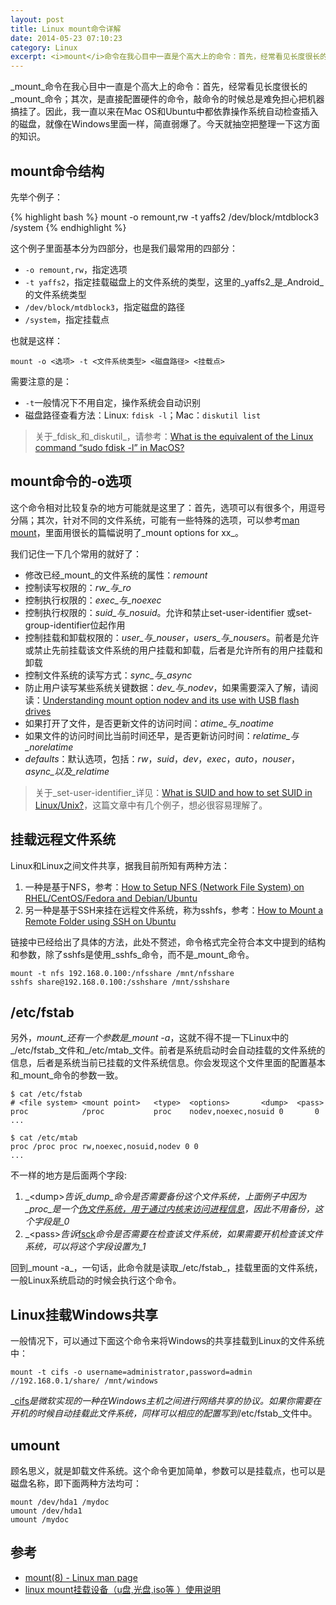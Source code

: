 ```yaml
---
layout: post
title: Linux mount命令详解
date: 2014-05-23 07:10:23
category: Linux
excerpt: <i>mount</i>命令在我心目中一直是个高大上的命令：首先，经常看见长度很长的<i>mount</i>命令；其次，<i>mount</i>是直接配置硬件的命令，敲命令的时候总是难免担心把机器搞挂了。因此，我一直以来在Mac OS和Ubuntu中都依靠操作系统自动检查插入的磁盘，就像在Windows里面一样，简直弱爆了。今天就抽空把整理一下这方面的知识。
---
```


_mount_命令在我心目中一直是个高大上的命令：首先，经常看见长度很长的_mount_命令；其次，是直接配置硬件的命令，敲命令的时候总是难免担心把机器搞挂了。因此，我一直以来在Mac OS和Ubuntu中都依靠操作系统自动检查插入的磁盘，就像在Windows里面一样，简直弱爆了。今天就抽空把整理一下这方面的知识。

## mount命令结构

先举个例子：

{% highlight bash %}
mount -o remount,rw -t yaffs2 /dev/block/mtdblock3 /system
{% endhighlight %}

这个例子里面基本分为四部分，也是我们最常用的四部分：

* `-o remount,rw`，指定选项
* `-t yaffs2`，指定挂载磁盘上的文件系统的类型，这里的_yaffs2_是_Android_的文件系统类型
* `/dev/block/mtdblock3`，指定磁盘的路径
* `/system`，指定挂载点

也就是这样：

	mount -o <选项> -t <文件系统类型> <磁盘路径> <挂载点>

需要注意的是：

* `-t`一般情况下不用自定，操作系统会自动识别
* 磁盘路径查看方法：Linux: `fdisk -l`；Mac：`diskutil list`

> 关于_fdisk_和_diskutil_，请参考：[What is the equivalent of the Linux command “sudo fdisk -l” in MacOS?][1]

## mount命令的-o选项

这个命令相对比较复杂的地方可能就是这里了：首先，选项可以有很多个，用逗号分隔；其次，针对不同的文件系统，可能有一些特殊的选项，可以参考[man mount][2]，里面用很长的篇幅说明了_mount options for xx_。

我们记住一下几个常用的就好了：

* 修改已经_mount_的文件系统的属性：_remount_
* 控制读写权限的：_rw_与_ro_
* 控制执行权限的：_exec_与_noexec_
* 控制执行权限的：_suid_与_nosuid_。允许和禁止set-user-identifier 或set-group-identifier位起作用
* 控制挂载和卸载权限的：_user_与_nouser_，_users_与_nousers_。前者是允许或禁止先前挂载该文件系统的用户挂载和卸载，后者是允许所有的用户挂载和卸载
* 控制文件系统的读写方式：_sync_与_async_
* 防止用户读写某些系统关键数据：_dev_与_nodev_，如果需要深入了解，请阅读：[Understanding mount option nodev and its use with USB flash drives][4]
* 如果打开了文件，是否更新文件的访问时间：_atime_与_noatime_
* 如果文件的访问时间比当前时间还早，是否更新访问时间：_relatime_与_norelatime_
* _defaults_：默认选项，包括：_rw_，_suid_，_dev_，_exec_，_auto_，_nouser_，_async_以及_relatime_

> 关于_set-user-identifier_详见：[What is SUID and how to set SUID in Linux/Unix?][3]，这篇文章中有几个例子，想必很容易理解了。

## 挂载远程文件系统

Linux和Linux之间文件共享，据我目前所知有两种方法：

1. 一种是基于NFS，参考：[How to Setup NFS (Network File System) on RHEL/CentOS/Fedora and Debian/Ubuntu][5]
2. 另一种是基于SSH来挂在远程文件系统，称为sshfs，参考：[How to Mount a Remote Folder using SSH on Ubuntu][6]

链接中已经给出了具体的方法，此处不赘述，命令格式完全符合本文中提到的结构和参数，除了sshfs是使用_sshfs_命令，而不是_mount_命令。

    mount -t nfs 192.168.0.100:/nfsshare /mnt/nfsshare
    sshfs share@192.168.0.100:/sshshare /mnt/sshshare

## /etc/fstab

另外，_mount_还有一个参数是_mount -a_，这就不得不提一下Linux中的_/etc/fstab_文件和_/etc/mtab_文件。前者是系统启动时会自动挂载的文件系统的信息，后者是系统当前已挂载的文件系统信息。你会发现这个文件里面的配置基本和_mount_命令的参数一致。

	$ cat /etc/fstab
	# <file system> <mount point>   <type>  <options>       <dump>  <pass>
	proc            /proc           proc    nodev,noexec,nosuid 0       0
	...

	$ cat /etc/mtab
	proc /proc proc rw,noexec,nosuid,nodev 0 0
	...

不一样的地方是后面两个字段:

1. _&lt;dump&gt;_告诉_dump_命令是否需要备份这个文件系统，上面例子中因为_proc_是一个[伪文件系统，用于通过内核来访问进程信息][7]，因此不用备份，这个字段是_0_
2. _&lt;pass&gt;_告诉_[fsck][8]_命令是否需要在检查该文件系统，如果需要开机检查该文件系统，可以将这个字段设置为_1_

回到_mount -a_，一句话，此命令就是读取_/etc/fstab_，挂载里面的文件系统，一般Linux系统启动的时候会执行这个命令。

## Linux挂载Windows共享

一般情况下，可以通过下面这个命令来将Windows的共享挂载到Linux的文件系统中：
	
	mount -t cifs -o username=administrator,password=admin //192.168.0.1/share/ /mnt/windows

_[cifs][9]_是微软实现的一种在Windows主机之间进行网络共享的协议。如果你需要在开机的时候自动挂载此文件系统，同样可以相应的配置写到_/etc/fstab_文件中。

## umount

顾名思义，就是卸载文件系统。这个命令更加简单，参数可以是挂载点，也可以是磁盘名称，即下面两种方法均可：

	mount /dev/hda1 /mydoc
	umount /dev/hda1
	umount /mydoc

## 参考

* [mount(8) - Linux man page][2]
* [linux mount挂载设备（u盘,光盘,iso等 ）使用说明][10]

[1]: http://superuser.com/questions/671725/what-is-the-equivalent-of-the-linux-command-sudo-fdisk-l-in-macos
[2]: http://linux.die.net/man/8/mount
[3]: http://www.linuxnix.com/2011/12/suid-set-suid-linuxunix.html
[4]: http://superuser.com/questions/538550/understanding-mount-option-nodev-and-its-use-with-usb-flash-drives
[5]: http://www.tecmint.com/how-to-setup-nfs-server-in-linux/
[6]: http://www.howtogeek.com/howto/ubuntu/how-to-mount-a-remote-folder-using-ssh-on-ubuntu/
[7]: http://baike.baidu.com/view/6096934.htm
[8]: http://baike.baidu.com/view/1757895.htm
[9]: http://baike.baidu.com/view/1034390.htm
[10]: http://www.cnblogs.com/chengmo/archive/2010/10/13/1850515.html
